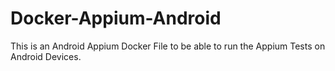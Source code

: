 # Docker-Appium-Android
This is an Android Appium Docker File to be able to run the Appium Tests on Android Devices.
